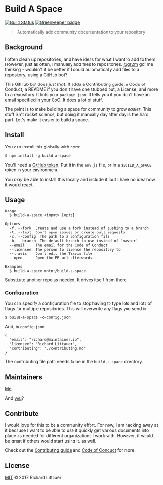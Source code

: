 # Build A Space

[![Build Status](https://travis-ci.org/mntnr/build-a-space.svg?branch=master)](https://travis-ci.org/mntnr/build-a-space) [![Greenkeeper badge](https://badges.greenkeeper.io/mntnr/build-a-space.svg)](https://greenkeeper.io/)

> Automatically add community documentation to your repository

## Background

I often clean up repositories, and have ideas for what I want to add to them. However, just as often, I manually add files to repositories. [@gr2m](https://github.com/gr2m) got me thinking - wouldn't it be better if I could automatically add files to a repository, using a GitHub bot?

This GitHub bot does _just that_. It adds a Contributing guide, a Code of Conduct, a README if you don't have one stubbed out, a License, and more to a repository. It lints your `package.json`. It tells you if you don't have an email specified in your CoC. It does a lot of stuff.

The point is to make building a space for community to grow _easier_. This stuff isn't rocket science, but doing it manually day after day is the hard part. Let's make it easier to build a space.

## Install

You can install this globally with npm:

```
$ npm install -g build-a-space
```

You'll need a [GitHub token](https://github.com/settings/tokens). Put it in the `env.js` file, or in a `$BUILD_A_SPACE` token in your environment.

You _may_ be able to install this locally and include it, but I have no idea how it would react.

## Usage

```
Usage
  $ build-a-space <input> [opts]

Options
  -f, --fork  Create and use a fork instead of pushing to a branch
  -t, --test  Don't open issues or create pull requests
  -c, --config  The path to a configuration file
  -b, --branch  The default branch to use instead of 'master'
  --email     The email for the Code of Conduct
  --licensee  The person to license the repository to
  --travis    Don't edit the Travis file
  --open      Open the PR url afterwards

Examples
  $ build-a-space mntnr/build-a-space
```

Substitute another repo as needed. It drives itself from there.

### Configuration

You can specify a configuration file to stop having to type lots and lots of flags for multiple repositories. This will overwrite any flags you send in.

```
$ build-a-space -c=config.json
```

And, in `config.json`:

```
{
  "email": "richard@maintainer.io",
  "licensee": "Richard Littauer",
  "contributing": "./contributing.md"
}
```

The contributing file path needs to be in the `build-a-space` directory.

## Maintainers

[Me](https://burntfen.com).

And [you](https://github.com/mntnr/build-a-space/issues/new?title=I%20want%20to%20be%20a%20maintainer!)?

## Contribute

I would love for this to be a community effort. For now, I am hacking away at it because I want to be able to use it quickly get various documents into place as needed for different organizations I work with. However, if would be great if others would start using it, as well.

Check out the [Contributing guide](CONTRIBUTING.md) and [Code of Conduct](CODE_OF_CONDUCT.md) for more.

## License

[MIT](LICENSE) © 2017 Richard Littauer
